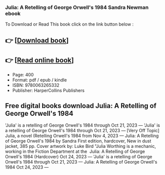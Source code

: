 ### Julia: A Retelling of George Orwell's 1984 Sandra Newman ebook

To Download or Read This book click on the link button below :

## 👉  [**[Download book](http://ebooksharez.info/download.php?group=book&from=github.com&id=693874&lnk=1064 "Download book")**]

## 👉  [**[Read online book](http://ebooksharez.info/download.php?group=book&from=github.com&id=693874&lnk=1064 "Read online book")**]


* Page: 400
* Format: pdf / epub / kindle
* ISBN: 9780063265332
* Publisher: HarperCollins Publishers



## Free digital books download Julia: A Retelling of George Orwell's 1984



 &#039;Julia&#039; is a retelling of George Orwell&#039;s 1984 through Oct 21, 2023 —
 &#039;Julia&#039; is a retelling of George Orwell&#039;s 1984 through Oct 21, 2023 —
 [Very Off Topic] Julia, a novel (Retelling Orwell&#039;s 1984 from Nov 4, 2023 —
 Julia: A Retelling of George Orwell&#039;s 1984 by Sandra First edition, hardcover, New in dust jacket, 385 pp. Cover artwork by: Luke Bird &quot;Julia Worthing is a mechanic, working in the Fiction Department at the 
 Julia: A Retelling of George Orwell&#039;s 1984 (Hardcover) Oct 24, 2023 —
 &#039;Julia&#039; is a retelling of George Orwell&#039;s 1984 through Oct 21, 2023 —
 Julia: A Retelling of George Orwell&#039;s 1984 Oct 24, 2023 —





